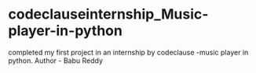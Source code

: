 # codeclauseinternship_Music-player-in-python
completed my first project in an internship by codeclause -music player in python.
Author - Babu Reddy
